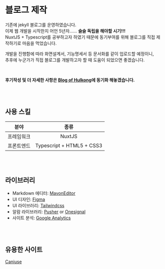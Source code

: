 # 블로그 제작

기존에 jekyll 블로그를 운영하였습니다.  
이제 웹 개발을 시작한지 어언 5년차...... **슬슬 독립을 해야할 시기!!!**  
NuxtJS + Typescript를 공부하고자 하였기 때문에 동기부여를 위해 블로그를 직접 제작하기로 마음을 먹었습니다.  

개발을 진행함에 따라 화면설계서, 기능명세서 등 문서화를 같이 업로드할 예정이니,  
추후에 누군가가 직접 블로그를 개발하고자 할 때 도움이 되었으면 좋겠습니다.  

<br/>

**후기작성 및 더 자세한 사항은 [Blog of Hulkong](https://velog.io/@cdfgogo0615)에 동기화 해놓겠습니다.**

<br/><br/>

## 사용 스킬

| 분야 | 종류 |
|:---:|:---:|
| 프레임워크 | NuxtJS | |
| 프론트엔드 | Typescript + HTML5 + CSS3 |

<br/><br/>

## 라이브러리

- Markdown 에디터: [MavonEditor](https://github.com/hinesboy/mavonEditor)
- UI 디자인: [Figma](https://www.figma.com/)
- UI 라이브러리: [Tailwindcss](https://tailwindcss.com/)
- 알람 라이브러리: [Pusher](https://pusher.com/) or [Onesignal](https://onesignal.com/)
- 사이트 분석: [Google Analytics](https://analytics.google.com)

<br/><br/>

## 유용한 사이트
[Caniuse](https://caniuse.com/)
